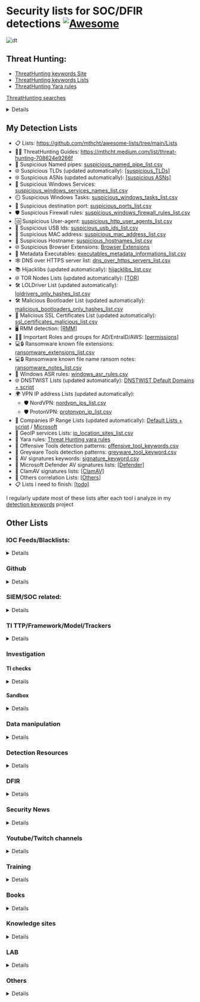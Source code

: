 # Security lists for SOC/DFIR detections [![Awesome](https://awesome.re/badge.svg)](https://awesome.re)
![dt](https://github.com/mthcht/awesome-lists/assets/75267080/059432aa-cfe9-46d1-a611-fbb225bce66e)



## Threat Hunting:
- [ThreatHunting keywords Site](https://mthcht.github.io/ThreatHunting-Keywords/)
- [ThreatHunting keywords Lists](https://github.com/mthcht/ThreatHunting-Keywords)
- [ThreatHunting Yara rules](https://github.com/mthcht/ThreatHunting-Keywords-yara-rules)

[ThreatHunting searches](https://github.com/mthcht/Purpleteam/tree/main/Detection/Threat%20Hunting/generic)
<details>
  
  - [Windows Services Searches](https://detect.fyi/threat-hunting-suspicious-windows-service-names-2f0dceea204c)
  - [User-Agents Searches](https://mthcht.medium.com/threat-hunting-suspicious-user-agents-3dd764470bd0)
  - [DNS Over HTTPS Searches](https://mthcht.medium.com/detecting-dns-over-https-30fddb55ac78)
  - [Suspicious TLDs Searches](https://mthcht.medium.com/threat-hunting-suspicious-tlds-a742c2adbf58)
  - [HijackLibs Searches](https://mthcht.medium.com/detect-dll-hijacking-techniques-from-hijacklibs-with-splunk-c760d2e0656f)
  - [Phishing & DNSTWIST Searches](https://detect.fyi/detecting-phishing-attempts-with-dnstwist-37c426b3bbb8)
  - [Browsers extensions Searches](https://mthcht.medium.com/detecting-browser-extensions-installations-e0ac2b45c46b)
  - [C2 hiding in plain sigh](https://mthcht.medium.com/c2-hiding-in-plain-sight-7a83963b9344)
  - [HTML Smuggling artifacts](https://mthcht.medium.com/detecting-html-smuggling-phishing-attempts-15af824e60e4)
  - [PSEXEC & similar tools Searches](https://mthcht.medium.com/detecting-psexec-and-similar-tools-c812bf3dca6c)
  - [Time Slipping detection](https://mthcht.medium.com/event-log-manipulations-1-time-slipping-55bf95631c40)
  - [Suspicious Named pipes](https://detect.fyi/threat-hunting-suspicious-named-pipes-a4206e8a4bc8)

</details>

## My Detection Lists 
- 📋 Lists: https://github.com/mthcht/awesome-lists/tree/main/Lists
- 🕵️‍♂️ ThreatHunting Guides: https://mthcht.medium.com/list/threat-hunting-708624e9266f
- 🚰 Suspicious Named pipes: [suspicious_named_pipe_list.csv](https://github.com/mthcht/awesome-lists/blob/main/Lists/suspicious_named_pipe_list.csv)
- 🌐 Suspicious TLDs (updated automatically): [[suspicious_TLDs]](https://github.com/mthcht/awesome-lists/tree/main/Lists/TLDs)
- 🌐 Suspicious ASNs (updated automatically): [[suspicious ASNs]](https://github.com/mthcht/awesome-lists/tree/main/Lists/ASNs)
- 🔧 Suspicious Windows Services: [suspicious_windows_services_names_list.csv](https://github.com/mthcht/awesome-lists/blob/main/Lists/suspicious_windows_services_names_list.csv)
- ⏲️ Suspicious Windows Tasks: [suspicious_windows_tasks_list.csv](https://github.com/mthcht/awesome-lists/blob/main/Lists/suspicious_windows_tasks_list.csv)
- 🚪 Suspicious destination port: [suspicious_ports_list.csv](https://github.com/mthcht/awesome-lists/blob/main/Lists/suspicious_ports_list.csv)
- 🛡️ Suspicious Firewall rules: [suspicious_windows_firewall_rules_list.csv](https://github.com/mthcht/awesome-lists/blob/main/Lists/suspicious_windows_firewall_rules_list.csv)
- 🆔 Suspicious User-agent: [suspicious_http_user_agents_list.csv](https://github.com/mthcht/awesome-lists/blob/main/Lists/suspicious_http_user_agents_list.csv)
- 📇 Suspicious USB Ids: [suspicious_usb_ids_list.csv](https://github.com/mthcht/awesome-lists/blob/main/Lists/suspicious_usb_ids_list.csv)
- 🔢 Suspicious MAC address: [suspicious_mac_address_list.csv](https://github.com/mthcht/awesome-lists/blob/main/Lists/suspicious_mac_address_list.csv)
- 📛 Suspicious Hostname: [suspicious_hostnames_list.csv](https://github.com/mthcht/awesome-lists/blob/main/Lists/suspicious_hostnames_list.csv)
- 🌐 Suspicious Browser Extensions: [Browser Extensions](https://github.com/mthcht/awesome-lists/tree/main/Lists/Browser%20Extensions)
- 🧮 Metadata Executables: [executables_metadata_informations_list.csv](https://github.com/mthcht/awesome-lists/blob/main/Lists/Windows%20Metadata/executables_metadata_informations_list.csv)
- 🕸️ DNS over HTTPS server list: [dns_over_https_servers_list.csv](https://github.com/mthcht/awesome-lists/blob/main/Lists/dns_over_https_servers_list.csv)
- 📚 Hijacklibs (updated automatically): [hijacklibs_list.csv](https://github.com/mthcht/awesome-lists/blob/main/Lists/Hijacklibs/hijacklibs_list.csv)
- 🌐 TOR Nodes Lists (updated automatically): [[TOR]](https://github.com/mthcht/awesome-lists/tree/main/Lists/TOR)
- 🛠️ LOLDriver List (updated automatically): [loldrivers_only_hashes_list.csv](https://github.com/mthcht/awesome-lists/blob/main/Lists/Drivers/loldrivers_only_hashes_list.csv)
- 🛠️ Malicious Bootloader List (updated automatically): [malicious_bootloaders_only_hashes_list.csv](https://github.com/mthcht/awesome-lists/blob/main/Lists/Drivers/malicious_bootloaders_only_hashes_list.csv)
- 📜 Malicious SSL Certificates List (updated automatically): [ssl_certificates_malicious_list.csv](https://github.com/mthcht/awesome-lists/blob/main/Lists/SSL%20CERTS/ssl_certificates_malicious_list.csv)
- 🖥️ RMM detection: [[RMM]](https://github.com/mthcht/awesome-lists/tree/main/Lists/RMM)
- 👤🔑 Important Roles and groups for AD/EntraID/AWS: [[permissions]](https://github.com/mthcht/awesome-lists/tree/main/Lists/permissions)
- 💻🔒 Ransomware known file extensions: [ransomware_extensions_list.csv](https://github.com/mthcht/awesome-lists/blob/main/Lists/ransomware_extensions_list.csv)
- 💻🔒 Ransomware known file name ransom notes: [ransomware_notes_list.csv](https://github.com/mthcht/awesome-lists/blob/main/Lists/ransomware_notes_list.csv)
- 📝 Windows ASR rules: [windows_asr_rules.csv](https://github.com/mthcht/awesome-lists/blob/main/Lists/windows_asr_rules.csv)
- 🌐 DNSTWIST Lists (updated automatically): [DNSTWIST Default Domains + script](https://github.com/mthcht/awesome-lists/tree/main/Lists/DNSTWIST)
- 🌍 VPN IP address Lists (updated automatically): 
  - 🛡️ NordVPN: [nordvpn_ips_list.csv](https://github.com/mthcht/awesome-lists/blob/main/Lists/VPN/NordVPN/nordvpn_ips_list.csv)
  - 🛡️ ProtonVPN: [protonvpn_ip_list.csv](https://github.com/mthcht/awesome-lists/blob/main/Lists/VPN/ProtonVPN/protonvpn_ip_list.csv)
- 🏢 Companies IP Range Lists (updated automatically): [Default Lists + script](https://github.com/mthcht/awesome-lists/tree/main/Lists/Ranges_IP_Address_Company_List/bgp.he.net) / [Microsoft](https://github.com/mthcht/awesome-lists/tree/main/Lists/Ranges_IP_Address_Company_List/Microsoft)
- 📍  GeoIP services Lists: [ip_location_sites_list.csv](https://github.com/mthcht/awesome-lists/blob/main/Lists/GeoIP/ip_location_sites_list.csv)
- 🧬 Yara rules: [Threat Hunting yara rules](https://github.com/mthcht/ThreatHunting-Keywords-yara-rules)
- 🧬 Offensive Tools detection patterns: [offensive_tool_keywords.csv](https://raw.githubusercontent.com/mthcht/ThreatHunting-Keywords/main/offensive_tool_keyword.csv)
- 🧬 Greyware Tools detection patterns: [greyware_tool_keyword.csv](https://raw.githubusercontent.com/mthcht/ThreatHunting-Keywords/main/greyware_tool_keyword.csv)
- 🧬 AV signatures keywords: [signature_keyword.csv](https://github.com/mthcht/ThreatHunting-Keywords/blob/main/signature_keyword.csv)
- 🧬 Microsoft Defender AV signatures lists: [[Defender]](https://github.com/mthcht/awesome-lists/tree/main/Lists/AV%20signatures/Defender)
- 🧬 ClamAV signatures lists: [[ClamAV]](https://github.com/mthcht/awesome-lists/tree/main/Lists/AV%20signatures/ClamAV)  
- 🔗 Others correlation Lists: [[Others]](https://github.com/mthcht/awesome-lists/tree/main/Lists/Others)
- 📋 Lists i need to finish: [[todo]](https://github.com/mthcht/awesome-lists/tree/main/todo)

I regularly update most of these lists after each tool i analyze in my [detection keywords](https://github.com/mthcht/ThreatHunting-Keywords) project

## Other Lists

### IOC Feeds/Blacklists:

<details> 

- [ABUSE.CH BLACKLISTS](https://sslbl.abuse.ch/blacklist/)
- [Block Lists](https://github.com/blocklistproject/Lists)
- [DNS Block List](https://github.com/hagezi/dns-blocklists)
- [Phishing Block List](https://github.com/jarelllama/Scam-Blocklist)
- [Binary Defense IP Block List](https://www.binarydefense.com/banlist.txt)
- [C2IntelFeeds](https://github.com/drb-ra/C2IntelFeeds)
- [Volexity TI](https://github.com/volexity/threat-intel)
- [Open Source TI](https://github.com/Bert-JanP/Open-Source-Threat-Intel-Feeds)
- [C2 Tracker](https://github.com/montysecurity/C2-Tracker)
- [Unit42 IOC](https://github.com/mthcht/iocs)
- [Sekoia IOC](https://github.com/SEKOIA-IO/Community/tree/main/IOCs)
- [Unit42 Timely IOC](https://github.com/PaloAltoNetworks/Unit42-timely-threat-intel)
- [Unit42 Articles IOC](https://github.com/PaloAltoNetworks/Unit42-Threat-Intelligence-Article-Information)
- [ThreatFOX IOC](https://threatfox.abuse.ch/export/)
- [Zscaler ThreatLabz IOC](https://github.com/threatlabz/iocs)
- [Zscaler ThreatLabz Ransomware notes](https://github.com/ThreatLabz/ransomware_notes)
- [experiant.ca](https://fsrm.experiant.ca/api/v1/get])
- [Sophos lab IOC](https://github.com/sophoslabs/IoCs)
- [ESET Research IOC](https://github.com/eset/malware-ioc)
- [ExecuteMalware IOC](https://github.com/executemalware/Malware-IOCs)
- [Cisco Talos IOC](https://github.com/Cisco-Talos/IOCs)
- [Elastic Lab IOC](https://github.com/elastic/labs-releases/tree/main/indicators)
- [Blackorbid APT Report IOC](https://github.com/blackorbird/APT_REPORT)
- [AVAST IOC](https://github.com/avast/ioc)
- [DoctorWeb IOC](https://github.com/DoctorWebLtd/malware-iocs)
- [BlackLotusLab IOC](https://github.com/blacklotuslabs/IOCs)
- [prodaft IOC](https://github.com/prodaft/malware-ioc)
- [Pr0xylife DarkGate IOC](https://github.com/pr0xylife/DarkGate)
- [Pr0xylife Latrodectus IOC](https://github.com/pr0xylife/Latrodectus)
- [Pr0xylife WikiLoader IOC](https://github.com/pr0xylife/WikiLoader)
- [Pr0xylife SSLoad IOC](https://github.com/pr0xylife/SSLoad)
- [Pr0xylife Pikabot IOC](https://github.com/pr0xylife/Pikabot)
- [Pr0xylife Matanbuchus IOC](https://github.com/pr0xylife/Matanbuchus)
- [Pr0xylife QakBot IOC](https://github.com/pr0xylife/Qakbot)
- [Pr0xylife IceID IOC](https://github.com/pr0xylife/IcedID)
- [Pr0xylife Emotet IOC](https://github.com/pr0xylife/Emotet)
- [Pr0xylife BumbleBee IOC](https://github.com/pr0xylife/Bumblebee)
- [Pr0xylife Gozi IOC](https://github.com/pr0xylife/Gozi)
- [Pr0xylife NanoCore IOC](https://github.com/pr0xylife/Nanocore)
- [Pr0xylife NetWire IOC](https://github.com/pr0xylife/Netwire)
- [Pr0xylife AsyncRAT IOC](https://github.com/pr0xylife/AsyncRAT)
- [Pr0xylife Lokibot IOC](https://github.com/pr0xylife/Lokibot)
- [Pr0xylife RemcosRAT IOC](https://github.com/pr0xylife/RemcosRAT)
- [Pr0xylife nworm IOC](https://github.com/pr0xylife/nworm)
- [Pr0xylife AZORult IOC](https://github.com/pr0xylife/AZORult)
- [Pr0xylife NetSupportRAT IOC](https://github.com/pr0xylife/NetSupportRAT)
- [Pr0xylife BitRAT IOC](https://github.com/pr0xylife/BitRAT)
- [Pr0xylife BazarLoader IOC](https://github.com/pr0xylife/BazarLoader)
- [Pr0xylife SnakeKeylogger IOC](https://github.com/pr0xylife/SnakeKeylogger)
- [Pr0xylife njRat IOC](https://github.com/pr0xylife/njRat)
- [Pr0xylife Vidar IOC](https://github.com/pr0xylife/Vidar)
- [Pr0xylife Warmcookie IOC](https://github.com/pr0xylife/Warmcookie-Badspace)
- [Cloud Intel IOC](https://github.com/unknownhad/CloudIntel)
- [SpamHaus drop.txt](https://www.spamhaus.org/drop/drop.txt)
- [UrlHaus_misp](https://urlhaus.abuse.ch/downloads/misp/)
- [UrlHaus](https://urlhaus.abuse.ch/api/#csv)
- [vx-underground - Great Resource for Samples and Intelligence Reports](https://vx-underground.org/Samples)

</details> 

### Github

<details>

More github lists: https://github.com/mthcht?tab=stars&user_lists_direction=asc&user_lists_sort=name

</details>

### SIEM/SOC related:
<details>
  
- [EDR Telemetry](https://github.com/tsale/EDR-Telemetry)
- [PurpleTeam Scripts](https://github.com/mthcht/Purpleteam)
- [Awesome-SOC](https://github.com/cyb3rxp/awesome-soc)
- [Threat-Hunting with Splunk](https://github.com/mthcht/ThreatHunting-Keywords)
  
</details> 

### TI TTP/Framework/Model/Trackers

<details>
  
- [Tools used by ransomware groups - @BushidoToken](https://github.com/BushidoUK/Ransomware-Tool-Matrix)
- [Techniques - MITRE ATT&CK](https://attack.mitre.org/techniques/enterprise/)
- [Tactics - MITRE ATT&CK](https://attack.mitre.org/tactics/enterprise/)
- [Mitigation - MITRE ATT&CK](https://attack.mitre.org/mitigations/enterprise/)
- [ATT&CK matrix navigator](https://mitre-attack.github.io/attack-navigator/)
- [All MITRE data in xlsx format](https://attack.mitre.org/resources/attack-data-and-tools/) 
- [Tools used by threat actor groups - MITRE ATT&CK](https://attack.mitre.org/software/)
- [atomic-red-team](https://github.com/redcanaryco/atomic-red-team)
- [redcanary Threat Detection report](https://redcanary.com/threat-detection-report/)
- [The-Unified-Kill-Chain](https://www.unifiedkillchain.com/assets/The-Unified-Kill-Chain.pdf)
- [TTP pyramid](https://scythe.io/library/summiting-the-pyramid-of-pain-the-ttp-pyramid)
- [Pyramid of pain](https://detect-respond.blogspot.com/2013/03/the-pyramid-of-pain.html)
- [Cyber Kill chain](https://www.lockheedmartin.com/en-us/capabilities/cyber/cyber-kill-chain.html)
- [MITRE D3FEND](https://d3fend.mitre.org/)
- [MITRE CAPEC](https://capec.mitre.org/)
- [MITRE CAR](https://car.mitre.org/)
- [MITRE PRE-ATT&CK Techniques](https://attack.mitre.org/versions/v7/techniques/pre/)
- [Ransomware.live](https://ransomware.live)

</details>


###  Investigation

#### TI checks

<details>
  
  - [Virustotal](https://www.virustotal.com/#/home/search)
  - [SpamHaus](https://check.spamhaus.org/)
  - [AbuseIPDB](https://www.abuseipdb.com/)
  - [Malwarebazaar](https://bazaar.abuse.ch/)
  - [emailrep](https://emailrep.io/)
  - [cloudfare scan](https://radar.cloudflare.com/scan)
  - [shodan](https://www.shodan.io/)
  - [Onyphe](https://www.onyphe.io/)
  - [Censys](https://search.censys.io/)
  - [cybergordon (reputation check)](https://cybergordon.com/)
  - [threatminer](https://www.threatminer.org/)
  - [urlscan](https://urlscan.io/)
  - [Apptotal (apps and extensions analysis)](https://apptotal.io/)
  - [urlquery](http://urlquery.net/)
  - [cloudfare scanner](https://radar.cloudflare.com/)
  - [urlvoid](https://www.urlvoid.com)
  - [urldna.io](https://urldna.io/)
  - [checkphish](https://checkphish.bolster.ai/)
  - [ipvoid](https://www.ipvoid.com/)
  - [mxtoolbox](https://mxtoolbox.com/NetworkTools.aspx)
  - [Microsoft TI](https://ti.defender.microsoft.com/)
  - [pulsedive](https://pulsedive.com/)
  - [threatbook](https://threatbook.io/)
  - [McAfee Threat Intelligence Exchange](https://www.mcafee.com/enterprise/en-us/products/threat-intelligence-exchange.html)
  - [Kaspersky Security Network](https://www.kaspersky.com/security-network)
  - [Microsoft Security Intelligence Report](https://www.microsoft.com/en-us/wdsi/intelligence-report)
  - [IBM X-Force Exchange](https://exchange.xforce.ibmcloud.com/) 
  - [AlienVault OTX](https://otx.alienvault.com/)
  - [greynoise](https://viz.greynoise.io/)
  - [whoxy](https://www.whoxy.com/reverse-whois/)
  - [url tiny-scan](https://www.tiny-scan.com/)
  
  - [echotrail](https://www.echotrail.io/)
  - [Malware-Traffic-Analysis (PCAP files)](https://malware-traffic-analysis.net/)
  - [redhuntlabs](https://redhuntlabs.com/online-ide-search)
  - [whois domaintools](https://whois.domaintools.com/)
  - [ASN check bgp.he](/bgp.he.net/)
  - [viewdns](http://viewdns.info/)
  - [OUI mac address lookup](https://www.wireshark.org/tools/oui-lookup.html)
  - [xcyclopedia](https://strontic.github.io/xcyclopedia/)
  - [abuse.ch](https://abuse.ch/#platforms)
  - [malware-traffic-analysis](https://www.malware-traffic-analysis.net/index.html)
  - [waybackmachine](http://web.archive.org/)
  - [dnshistory](https://dnshistory.org/)
  - [asnlookup](https://asnlookup.com/)
  - [fofa.info](https://fofa.info/)
  - [SecurityTrail](https://securitytrails.com/)
  - [ZommEye](https://www.zoomeye.hk/)

</details>

#### Sandbox

<details>
  
- [Sandbox Anyrun](https://any.run/)
- [triage](https://tria.ge/s)
- [capesandbox](https://www.capesandbox.com/)
- [joesandbox](https://www.joesandbox.com/analysispaged/0)
- [filescan.io](https://www.filescan.io/)
- [Sandbox HA](https://www.hybrid-analysis.com/)
- [virustotal](https://www.virustotal.com)
- [threat zone](https://app.threat.zone/scan)
- [vmray](https://www.vmray.com/)
</details>


### Data manipulation

<details>
  
- [jsoncrack](https://jsoncrack.com/editor)
- [JS deobfuscator](https://lelinhtinh.github.io/de4js/)
- [cyberchef](https://cyberchef.org/)
- [PCAP online analyzer](https://apackets.com/)
- [Hash calculator](https://md5calc.com/hash)
- [regex101](https://regex101.com/)
- [CyberChef](https://gchq.github.io/CyberChef/)
- [Javascript Deobfuscator](https://deobfuscate.relative.im/)
- [JSONViewer](https://jsonviewer.stack.hu/)
- [TextMechanic](https://textmechanic.com/)
- [UrlEncode.org](https://www.urlencoder.org/)
- [TextFixer](https://www.textfixer.com/)
- [RegExr](https://regexr.com/)
- [TextUtils](https://textutils.com/)
- [TextCompactor](https://textcompactor.com/)
- [Pretty Diff](https://prettydiff.com/)
- [XML Tree](http://www.xmltree.com/)
- [Online XML Formatter and Beautifier](https://www.freeformatter.com/xml-formatter.html)
- [XML Escape Tool](https://www.freeformatter.com/xml-escape.html)
- [DiffChecker](https://www.diffchecker.com/)
- [CSVJSON](https://www.csvjson.com/)
- [HTML Formatter](https://htmlformatter.com/)
- [Text Tool](https://texttools.netlify.app/)
- [String Manipulation Tool](https://string-functions.com/)
- [unshorten it](https://www.unshorten.it)
- [urlunscrambler](https://www.urlunscrambler.com/)
- [longurl](https://www.longurl.org/)
- [Message Header](https://mha.azurewebsites.net/pages/mha.html)
- [MXToolbox EmailHeaders](https://mxtoolbox.com/EmailHeaders.aspx)
- [Email Header Analyzer](https://emailheaders.verification-check.com/)
- [Email Header Analysis](https://www.email-format.com/header-analysis/)
- [Gitlab dashboard from Excel](https://thisdavej.com/copy-table-in-excel-and-paste-as-a-markdown-table/)
- [OPENAI](https://openai.com/playground)
- [uncoder](https://uncoder.io/)
- [DeHashed](https://dehashed.com/)

</details>


### Detection Resources

<details>

- [Detection Lists](https://github.com/mthcht/awesome-lists/tree/main/Lists)
- [MITRE techniques](https://attack.mitre.org/techniques/enterprise/)
- [MITRE Updates](https://attack.mitre.org/resources/updates/)
- [MITRE D3fend](https://d3fend.mitre.org/)
- [MITRE Navigator](https://mitre-attack.github.io/attack-navigator/)
- [MITRE Datasources](https://attack.mitre.org/datasources/)
- [GTFOBIN](https://github.com/mthcht/GTFOBins.github.io)
- [LOLBAS](https://github.com/mthcht/LOLBAS)
- [LOTS](https://lots-project.com/)
- [LOLRMM](https://github.com/magicsword-io/LOLRMM)
- [loldrivers](https://www.loldrivers.io/)
- [LOLRMM](https://github.com/magicsword-io/LOLRMM)
- [LOLESXI](https://github.com/LOLESXi-Project/LOLESXi)
- [WTFBIN](https://wtfbins.wtf/)
- [Sigma](https://github.com/mthcht/sigma/tree/master/rules)
- [Splunk Rules](https://research.splunk.com/detections/)
- [Elastic Rules](https://github.com/elastic/detection-rules)
- [DFIR-Report Sigma-Rules](https://github.com/The-DFIR-Report/Sigma-Rules)
- [JoeSecurity Sigma-Rules](https://github.com/joesecurity/sigma-rules/tree/master/rules)
- [mdecrevoisier Sigma-Rules](https://github.com/mdecrevoisier/SIGMA-detection-rules)
- [P4T12ICK Sigma-Rules](https://github.com/P4T12ICK/Sigma-Rule-Repository)
- [tsale Sigma-Rules](https://github.com/tsale/Sigma_rules)
- [list of detections resources](https://github.com/jatrost/awesome-detection-rules)
- [detection engineering resources](https://github.com/infosecB/awesome-detection-engineering)
- [awesome-threat-detection](https://github.com/0x4D31/awesome-threat-detection)
</details>


### DFIR

<details>

  - [EricZimmerman Tools](https://ericzimmerman.github.io/#!index.md)
  - [dfir-orc](https://github.com/dfir-orc)
  - [dfir-orc-config](https://github.com/DFIR-ORC/dfir-orc-config)
  - [Splunk4DFIR](https://github.com/mf1d3l/Splunk4DFIR)
  - [dfiq](https://github.com/google/dfiq)
  - [PSBits](https://github.com/gtworek/PSBits)
  - [Yara TH](https://github.com/mthcht/ThreatHunting-Keywords-yara-rules) + [TH](https://github.com/mthcht/ThreatHunting-Keywords)
  - [Hayabusa](https://github.com/Yamato-Security/hayabusa)
  - [chainsaw](https://github.com/WithSecureLabs/chainsaw)
  - [regripper](https://github.com/warewolf/regripper)
  - [RdpCacheStitcher](https://github.com/BSI-Bund/RdpCacheStitcher)
  - [ripgrep](https://github.com/BurntSushi/ripgrep)
  - [Kape](https://www.kroll.com/en/insights/publications/cyber/kroll-artifact-parser-extractor-kape)
  - [Kape Files](https://github.com/EricZimmerman/KapeFiles)
  - [More Kape ressources](https://github.com/AndrewRathbun/Awesome-KAPE)
  - [VolatileDataCollector](https://github.com/gtworek/VolatileDataCollector)
  - [Velociraptor](https://github.com/Velocidex/velociraptor)
  - [MemDump](https://nircmd.nirsoft.net/memdump.html)
  - [MemProcFS](https://github.com/ufrisk/MemProcFS)
  - [avml](https://github.com/microsoft/avml)
  - [Lime](https://github.com/504ensicsLabs/LiME)
  - [WinPmem](https://github.com/Velocidex/WinPmem)
  - [Volatility](https://github.com/volatilityfoundation/volatility3/)
  - [Windows artifacts](https://github.com/Psmths/windows-forensic-artifacts)
  - [UAC](https://github.com/tclahr/uac)
  - [lists - aboutdfir.com](https://aboutdfir.com/)

</details>

### Security News

<details>
  
- [Twitter](https://twitter.com/home)
- [CERT-FR](https://www.cert.ssi.gouv.fr/)
- [CERT FR Alerts](https://www.cert.ssi.gouv.fr/alerte/)
- [CERT FR Avis](https://www.cert.ssi.gouv.fr/avis/)
- [NIST CVEs](https://nvd.nist.gov/vuln/search/results?isCpeNameSearch=false&results_type=overview&form_type=Basic&search_type=all&startIndex=0)
- [JPCERT](https://www.jpcert.or.jp/english/)
- [CISA news](https://www.cisa.gov/news-events/news)
- [thedfirreport Feed](https://thedfirreport.com/feed/)
- [Splunk Research Blog](https://www.splunk.com/en_us/blog/author/secmrkt-research.html)
- [Unit42 Feed](http://feeds.feedburner.com/Unit42)
- [DFIR weekly sumary - thisweekin4n6](https://thisweekin4n6.wordpress.com/feed/)
- [Google Threat Intelligence](https://cloud.google.com/blog/topics/threat-intelligence)
- [Sekoi Blog](https://blog.sekoia.io/)
- [akamai Feed](http://blogs.akamai.com/atom.xml)
- [Elastic Blog](https://www.elastic.co/security-labs)
- [Checkpoint research Feed](https://research.checkpoint.com/feed)
- [Cisco Talos Feed](http://vrt-sourcefire.blogspot.com/feeds/posts/default)
- [Crowdstrike Feed](http://blog.crowdstrike.com/feed)
- [Hexacorn Blog](http://www.hexacorn.com/blog/feed/)
- [simone kraus Blog](https://medium.com/@simone.kraus)
- [Michael Haag Blog](https://haggis-m.medium.com/)
- [EricaZelic Blog](https://ericazelic.medium.com/)
- [Adam Chester Blog Feed](https://blog.xpnsec.com/rss.xml)
- [Mauricio Velazco Blog](https://medium.com/@mvelazco)
- [Clément Notin Feed](https://clement.notin.org/feed.xml)
- [tenable Blog](https://medium.com/tenable-techblog)
- [horizon3 Feed](https://www.horizon3.ai/feed/)
- [Incidents reports Feed](https://fetchrss.com/rss/65b0eb775582bd1c19083c4365b0fdb664898a0daa63bef4.xml)
- [NCC Group Research Feed](https://research.nccgroup.com/feed/)
- [SpecterOps Feed](https://posts.specterops.io/feed)
- [Redcanary Feed](https://www.redcanary.co/feed/)
- [Sophos Research Feed](https://news.sophos.com/en-us/category/threat-research/feed/)
- [virusbulletin](https://www.virusbulletin.com/virusbulletin/)
- [Offensive Research - DSAS by INJECT](https://blog.injectexp.dev/)
- [HackerNews Feed](https://feeds.feedburner.com/TheHackersNews)
- [Bleepingcomputer Feed](https://www.bleepingcomputer.com/feed/)
- [detect.fyi](https://detect.fyi/)
- [DFIR Podcasts](https://digitalforensicsurvivalpodcast.libsyn.com/podcast)
- [DFIR weekly news](https://thisweekin4n6.com/)
- [sans blog](https://www.sans.org/blog/)

</details>


### Youtube/Twitch channels

<details>
  
  - [DFIR - 13cubed videos](https://www.youtube.com/@13Cubed/videos)
  - [DFIR - SANS videos](https://www.youtube.com/@SANSForensics/videos)
  - [DFIR - MyDFIR](https://youtube.com/@mydfir)
  - [DFIR - DFIRScience](https://www.youtube.com/@DFIRScience/videos)
  - [Malware Analysis - jstrosch](https://www.youtube.com/@jstrosch/videos)
  - [Malware Analysis - cyberraiju](https://www.youtube.com/@cyberraiju/videos)
  - [Malware Analysis - Botconf](https://www.youtube.com/@BotConfTV)
  - [DFIR - BlackPerl](https://youtube.com/watch?v=KzD0MmEYAzQ&list=PLjWEV7pmvSa6f-NTpXsaUYWZLjLAB_0TS)
  - [Malware Analysis - malwareanalysisforhedgehogs](https://youtube.com/@malwareanalysisforhedgehogs?si=rHy80uPhjtyPtX0K)
  - [DFIR - BlueMonkey4n6](https://www.youtube.com/@BlueMonkey4n6/playlists)
  - [DFIR - binaryzone](https://www.youtube.com/@binaryz0ne/playlists)
  - [Exploitation - HackerSploit](https://www.youtube.com/@HackerSploit/playlists)
  - [DFIR - TheTaggartInstitute](https://www.youtube.com/@TheTaggartInstitute/videos)
  - [Malware Analysis - JohnHammond](https://www.youtube.com/@_JohnHammond)
  - [Exploitation - Defcon Talks](https://www.youtube.com/user/DEFCONConference/videos)  + https://media.defcon.org/
  - [Exploitation - Alh4zr3d - twitch](https://www.twitch.tv/Alh4zr3d)
  - [Exploitation - Alh4zr3d - youtube](https://www.youtube.com/@alh4zr3d3/videos)
  - [Exploitation - incodenito](https://youtube.com/@incodenito?si=uV9UDhYFs_vQYayR)
  - [Malware Analysis - MalwareTechBlog](https://www.youtube.com/@MalwareTechBlog)
  - [Exploitation - LiveOverflow](https://www.youtube.com/@LiveOverflow)
  - [Malwaez Analysis - AzakaSekai](https://www.youtube.com/@AzakaSekai)
  - [!!! Exploitation - ippsec](https://www.youtube.com/@ippsec)

</details>

### Training

<details>

#### DFIR
  
  - 13cubed - Investigating Windows Endpoints [13cubed.com -windows endpoints](https://training.13cubed.com/investigating-windows-endpoints)
  - 13cubed - Investigating Windows Memory [13cubed.com -windows memory](https://training.13cubed.com/investigating-windows-memory)
  - 13cubed - Investigating Linux Devices [13cubed.com - linux](https://training.13cubed.com/investigating-linux-devices)
  - SANS: [FOR500](https://www.sans.org/cyber-security-courses/windows-forensic-analysis/)
  - SANS: [FOR508](https://www.sans.org/cyber-security-courses/advanced-incident-response-threat-hunting-training/)
  - Defensive-security: [Linux-live-forensics](https://edu.defensive-security.com/linux-attack-live-forensics-at-scale)
  - @0gtweet - Forensic course: [Mastering Windows Forensics](https://grzegorz-tworek-s-school.teachable.com/)
  - @DebugPrivilege : Forensic Debugging free course [InsightEngineering](https://github.com/DebugPrivilege/InsightEngineering)
    
  - Challenges:
    - @inversecos - APT Emulation Labs: [xintra](https://www.xintra.org/labs)
    - @TheDFIRReport : LABs with logs from the existing reports [dfir-labs](https://the-dfir-report-store.myshopify.com/collections/dfir-labs)
    - @ACEresponder: Courses with Detailed Explanations and Labs [aceresponder.com](https://www.aceresponder.com/challenges)
    - @binaryz0ne: DFIR challenges with [Datasets](https://www.ashemery.com/dfir.html) 

#### SOC

 - tryhackme - [SOC lvl 1](https://tryhackme.com/path/outline/soclevel1)
 - letsdefend.io @chrissanders88 - [letsdefend.io](https://app.letsdefend.io/training)
 - Constructing Defense [constructingdefense.com](https://course.constructingdefense.com/constructing-defense)
 - SANS: [SANS555](https://www.sans.org/cyber-security-courses/siem-with-tactical-analytics/)
 - Xintra: [Attacking and Defending Azure M365](https://training.xintra.org/attacking-and-defending-azure-m365)
  
 - Challenges:
   - Splunk Boss Of The SOC - [BOTS](https://bots.splunk.com/)
     - BOTS [dataset v1](https://github.com/splunk/botsv1)   
     - BOTS [dataset v2](https://github.com/splunk/botsv2)   
     - BOTS [dataset v3](https://github.com/splunk/botsv3)
  - @TheDFIRReport : LABs with logs from the existing reports [dfir-labs](https://the-dfir-report-store.myshopify.com/collections/dfir-labs)
  - @ACEresponder: Courses with Detailed Explanations and Labs [aceresponder.com](https://www.aceresponder.com/challenges)
  - @inversecos - APT Emulation Labs: [xintra](https://www.xintra.org/labs)

#### Challenges

  - [HackTheBox](https://www.hackthebox.com)
  - [Pentestlab](https://pentesterlab.com)
  - [Root-Me](https://www.root-me.org)
  - [TryHackMe](https://tryhackme.com)
  - [Zenk-Security](https://www.zenk-security.com/challenges)

 </details>

### Books

<details>
  
#### DFIR
  - [Practical Forensic Imaging](https://www.amazon.com/Practical-Forensic-Imaging-Securing-Evidence/dp/1593277938)
  - [Practical-Linux-Forensics-Digital-Investigators](https://www.amazon.com/Practical-Linux-Forensics-Digital-Investigators-ebook/dp/B096Z4CRC8)
  - [TheHitchhikersGuidetoDFIRExperiencesFromBeginnersandExperts - Free](https://leanpub.com/TheHitchhikersGuidetoDFIRExperiencesFromBeginnersandExperts)
  - [Forensic Artifacts - Microsoft GuideBook - free](https://cdn-dynmedia-1.microsoft.com/is/content/microsoftcorp/microsoft/final/en-us/microsoft-brand/documents/IR-Guidebook-Final.pdf)
  - [Eric Zimmerman Manual Tools - Free](https://leanpub.com/eztoolsmanuals)
  - [The Art of Memory Forensics: Detecting Malware and Threats in Windows, Linux, and Mac Memory](https://www.amazon.com/Art-Memory-Forensics-Detecting-Malware/dp/1118825098)
  - [Applied Incident Response](https://www.amazon.com/Applied-Incident-Response-Steve-Anson/dp/1119560268)
  - [SANS FOR500 / FOR508 book](https://www.sans.org/cyber-security-courses/advanced-incident-response-threat-hunting-training/)
  - [Blue Team Handbook: Incident Response Edition](https://www.amazon.com/Blue-Team-Handbook-condensed-Responder/dp/1500734756)
  - [Practical Malware Analysis: The Hands-On Guide to Dissecting Malicious Software](https://www.amazon.com/Practical-Malware-Analysis-Hands-Dissecting/dp/1593272901)
  - [Placing the Suspect Behind the Keyboard: DFIR Investigative Mindset](https://www.amazon.com/Placing-Suspect-Behind-Keyboard-Investigative/dp/B0CZPJF23Q)
  - [Crafting the InfoSec Playbook: Security Monitoring and Incident](https://www.amazon.com/Crafting-InfoSec-Playbook-Security-Monitoring/dp/1491949406)
  - [Investigating Windows Systems](https://www.amazon.com/Investigating-Windows-Systems-Harlan-Carvey/dp/0128114150)

#### Malware Anaysis
  - [Practical Malware Analysis: The Hands-On Guide to Dissecting Malicious Software](https://www.amazon.com/Practical-Malware-Analysis-Hands-Dissecting/dp/1593272901)
  - [The Art of Memory Forensics: Detecting Malware and Threats in Windows, Linux, and Mac Memory](https://www.amazon.com/Art-Memory-Forensics-Detecting-Malware/dp/1118825098)
  - [Evasive Malware: A Field Guide to Detecting, Analyzing, and Defeating Advanced Threats](https://www.amazon.fr/Evasive-Malware-Understanding-Deceptive-Self-Defending/dp/1718503261)

#### SOC
  - [Blue Team Handbook: SOC, SIEM, and Threat Hunting](https://www.amazon.com/Blue-Team-Handbook-Condensed-Operations/dp/1091493898)
  - [BTFM: Blue Team Field Manual](https://www.amazon.fr/Blue-Team-Field-Manual-BTFM/dp/154101636X)
  - [PTFM: Purple Team Field Manual](https://www.amazon.com/PTFM-Purple-Team-Field-Manual/dp/B08LJV1QCD) + [PTFM: Purple Team Field Manual v2](https://www.amazon.com/PTFM-2nd-Purple-Field-Manual/dp/1736526790)
  - [EDR - Introduction to endpoint security](https://www.amazon.com/Endpoint-Detection-Response-Essentials-deployment/dp/1835463266)
  - [MITRE - 11 Strategies of a World-Class Cybersecurity Operations Center](https://www.amazon.com/Strategies-World-Class-Cybersecurity-Operations-Center-ebook/dp/B09ZDWRFMW)
  - [Big picture on running a SOC - Modern SOC](https://www.amazon.com/Modern-Security-Operations-Center-ebook/dp/B08BW8Y9Q4)
  - [Practical Malware Analysis: The Hands-On Guide to Dissecting Malicious Software](https://www.amazon.com/Practical-Malware-Analysis-Hands-Dissecting/dp/1593272901)
  - [SANS 555 book](https://www.sans.org/cyber-security-courses/siem-with-tactical-analytics/)
  

#### Deep Dive
  - [Windows Internals Books](https://learn.microsoft.com/en-us/sysinternals/resources/windows-internals)
  - [How Linux Works](https://www.amazon.com/How-Linux-Works-Brian-Ward-ebook/dp/B07X7S1JMB)
  - [Linux Device Drivers](https://lwn.net/Kernel/LDD3/)
  - [Understanding The Linux Virtual Memory Manager](https://www.kernel.org/doc/gorman/pdf/understand.pdf)
  - [Linux insides](https://github.com/0xAX/linux-insides/blob/master/SUMMARY.md)
  - [Linux Ebpf](https://www.amazon.com/Learning-eBPF-Programming-Observability-Networking/dp/1098135121)

#### Exploitation
  - [Hacking Art Exploitation](https://www.amazon.com/Hacking-Art-Exploitation-Jon-Erickson-ebook/dp/B004OEJN3I)
  - [Hacker Playbook Practical Penetration Testing](https://www.amazon.com/Hacker-Playbook-Practical-Penetration-Testing-ebook/dp/B07CSPFYZ2)
  - [RTFM: Red Team Field Manual](https://www.amazon.com/RTFM-Red-Team-Field-Manual-ebook/dp/B0B7H8X3XY)
  - [Red Team Development and Operations: A practical guide](https://www.amazon.com/Red-Team-Development-Operations-practical-ebook/dp/B0842BMMCC)
  - [RTRM: Red Team Reference Manual](https://www.amazon.com/RTRM-Red-Team-Reference-Manual/dp/B08N37KDPQ)
  - [POC||GTFO](https://nostarch.com/search/gtfo)

</details>

### Knowledge sites

<details>

  - [DFIR - NTFS deepdive - ntfs.com](https://www.ntfs.com/index.html)
  - [DFIR - aboutdfir](https://aboutdfir.com/)
  - [DFIR - Forensic Artifacts - microsoft GuideBook](https://cdn-dynmedia-1.microsoft.com/is/content/microsoftcorp/microsoft/final/en-us/microsoft-brand/documents/IR-Guidebook-Final.pdf)
  - [Malware Analysis - unprotect.it - Evasion techniques](https://unprotect.it/)
  - [Exploitation - hacktricks](https://book.hacktricks.xyz/)
  - [Exploitation - PayloadsAllTheThings](https://github.com/swisskyrepo/PayloadsAllTheThings)
  - [Exploitation - Red Team Notes](https://www.ired.team/)

</details>

### LAB

<details>

- [ludus](https://gitlab.com/badsectorlabs/ludus) 
- [GOAD](https://github.com/Orange-Cyberdefense/GOAD)
- [flare-fakenet-ng](https://github.com/mandiant/flare-fakenet-ng)
- [flare-vm](https://github.com/mandiant/flare-vm)
- [StratosphereLinuxIPS](https://github.com/stratosphereips/StratosphereLinuxIPS)
- [maltrail](https://github.com/stamparm/maltrail)
- [openbas](https://github.com/OpenBAS-Platform/openbas)
- [LLM honeypot galah](https://github.com/0x4D31/galah)
- [honeypot canary](https://github.com/thinkst/opencanary)
- [Respoter](https://github.com/lawndoc/Respotter)
- [HEDnsExtractor](https://github.com/HuntDownProject/HEDnsExtractor)
- [iris-web](https://github.com/dfir-iris/iris-web)
- [JonMon](https://github.com/jsecurity101/JonMon)
- [OpenCTI](https://github.com/OpenCTI-Platform/opencti)

</details>

### Others

<details>
  
- [Crontab check](https://crontab.guru/every-2-minutes)
- [Subnet Calculator](https://mxtoolbox.com/subnetcalculator.aspx)
- [chmod calculator](https://chmod-calculator.com/)
- [Epoch time converter](https://www.epochconverter.com/)
- [cyberchef](https://cyberchef.org/)
- [Chrome Addon for TI checks](https://chromewebstore.google.com/detail/osintlytics/kfpbbegdghffnakhgcbonaglepgoedmm)
</details>

